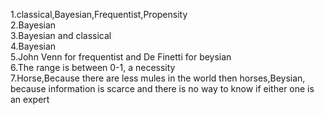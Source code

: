 1.classical,Bayesian,Frequentist,Propensity  
2.Bayesian  
3.Bayesian and classical   
4.Bayesian  
5.John Venn for frequentist and De Finetti for beysian  
6.The range is between 0-1, a necessity  
7.Horse,Because there are less mules in the world then horses,Beysian, because information is scarce and there is no way to know if either one is an expert  

